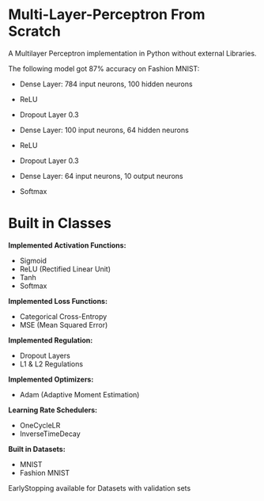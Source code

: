 # Multi-Layer-Perceptron From Scratch 

A Multilayer Perceptron implementation in Python without external Libraries. 

The following model got 87% accuracy on Fashion MNIST:

- Dense Layer: 784 input neurons, 100 hidden neurons

- ReLU

- Dropout Layer 0.3

- Dense Layer: 100 input neurons, 64 hidden neurons

- ReLU

- Dropout Layer 0.3

- Dense Layer: 64 input neurons, 10 output neurons
  
- Softmax

# Built in Classes

**Implemented Activation Functions:**
- Sigmoid 
- ReLU (Rectified Linear Unit)
- Tanh
- Softmax

**Implemented Loss Functions:**
- Categorical Cross-Entropy
-  MSE (Mean Squared Error)

**Implemented Regulation:**
- Dropout Layers
- L1 & L2 Regulations

**Implemented Optimizers:**
- Adam (Adaptive Moment Estimation)

**Learning Rate Schedulers:**
- OneCycleLR
- InverseTimeDecay

**Built in Datasets:**
- MNIST
- Fashion MNIST

EarlyStopping available for Datasets with validation sets
